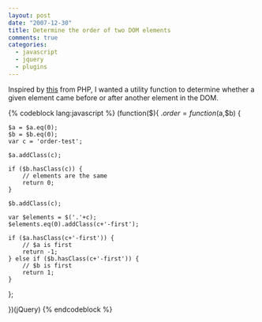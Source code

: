 ```yaml
---
layout: post
date: "2007-12-30"
title: Determine the order of two DOM elements
comments: true
categories:
  - javascript
  - jquery
  - plugins
---
```


Inspired by <a href="http://us.php.net/usort">this</a> from PHP, I wanted a
utility function to determine whether a given element came before or after
another element in the DOM.

{% codeblock lang:javascript %}
(function($){
  $.order = function($a,$b) {

    $a = $a.eq(0);
    $b = $b.eq(0);
    var c = 'order-test';

    $a.addClass(c);

    if ($b.hasClass(c)) {
        // elements are the same
        return 0;
    }

    $b.addClass(c);

    var $elements = $('.'+c);
    $elements.eq(0).addClass(c+'-first');

    if ($a.hasClass(c+'-first')) {
        // $a is first
        return -1;
    } else if ($b.hasClass(c+'-first')) {
        // $b is first
        return 1;
    }

};

})(jQuery)
{% endcodeblock %}
